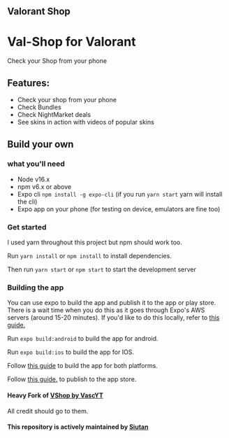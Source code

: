 ## Valorant Shop

# Val-Shop for Valorant

Check your Shop from your phone

## Features:
- Check your shop from your phone
- Check Bundles
- Check NightMarket deals
- See skins in action with videos of popular skins

## Build your own
### what you'll need
- Node v16.x
- npm v6.x or above
- Expo cli `npm install -g expo-cli` (if you run `yarn start` yarn will install the cli)
- Expo app on your phone (for testing on device, emulators are fine too)

### Get started
I used yarn throughout this project but npm should work too.

Run `yarn install` or `npm install` to install dependencies.

Then run `yarn start` or `npm start` to start the development server

### Building the app
You can use expo to build the app and publish it to the app or play store.
There is a wait time when you do this as it goes through Expo's AWS servers (around 15-20 minutes).
If you'd like to do this locally, refer to [this guide.](https://docs.expo.io/versions/latest/guides/building-standalone-apps.html)

Run `expo build:android` to build the app for android.

Run `expo build:ios` to build the app for IOS.

Follow [this guide](https://docs.expo.io/versions/latest/guides/building-standalone-apps.html) to build the app for both platforms.

Follow [this guide.](https://docs.expo.io/versions/latest/guides/publishing-to-the-app-store.html) to publish to the app store.



#### Heavy Fork of [VShop by VascYT](https://github.com/vascYT/vshop-mobile)
All credit should go to them.

#### This repository is actively maintained by [Siutan](https://github.com/Siutan)
